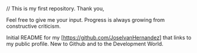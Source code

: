 // This is my first repository. Thank you,

Feel free to give me your input. Progress is always growing from constructive criticism.

Initial README for my [https://github.com/JoseIvanHernandez] that links to my public profile. New to Github and to the Development World.
